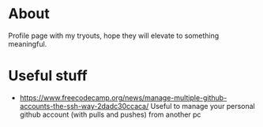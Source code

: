 # About
Profile page with my tryouts, hope they will elevate to something meaningful.
# Useful stuff
- https://www.freecodecamp.org/news/manage-multiple-github-accounts-the-ssh-way-2dadc30ccaca/ Useful to manage your personal github account (with pulls and pushes) from another pc
